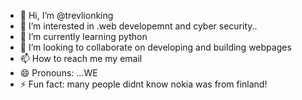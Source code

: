 - 👋 Hi, I’m @trevlionking
- 👀 I’m interested in .web developemnt and cyber security..
- 🌱 I’m currently learning python
- 💞️ I’m looking to collaborate on developing and building webpages
- 📫 How to reach me my email
- 😄 Pronouns: ...WE
- ⚡ Fun fact: many people didnt know nokia was from finland!

<!---
trevlionking/trevlionking is a ✨ special ✨ repository because its `README.md` (this file) appears on your GitHub profile.
You can click the Preview link to take a look at your changes.
--->
